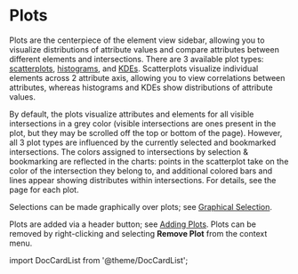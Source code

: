 # Plots

Plots are the centerpiece of the element view sidebar, allowing you to visualize distributions of attribute values and compare attributes between different elements and intersections.
There are 3 available plot types: [scatterplots](./scatterplot.md), [histograms](./histogram.md), and [KDEs](./kde.md). Scatterplots visualize individual elements across 2 attribute axis, allowing you to view correlations between attributes, whereas histograms and KDEs show distributions of attribute values.

By default, the plots visualize attributes and elements for all visible intersections in a grey color 
(visible intersections are ones present in the plot, but they may be scrolled off the top or bottom of the page). 
However, all 3 plot types are influenced by the currently selected and bookmarked intersections. 
The colors assigned to intersections by selection & bookmarking are reflected in the charts: points in the scatterplot take on the color of the intersection they belong to, 
and additional colored bars and lines appear showing distributes within intersections. For details, see the page for each plot.

Selections can be made graphically over plots; see [Graphical Selection](../selections/graphical.md).

Plots are added via a header button; see [Adding Plots](./add-plot.md). Plots can be removed by right-clicking and selecting **Remove Plot** from the context menu.

import DocCardList from '@theme/DocCardList';

<DocCardList />
